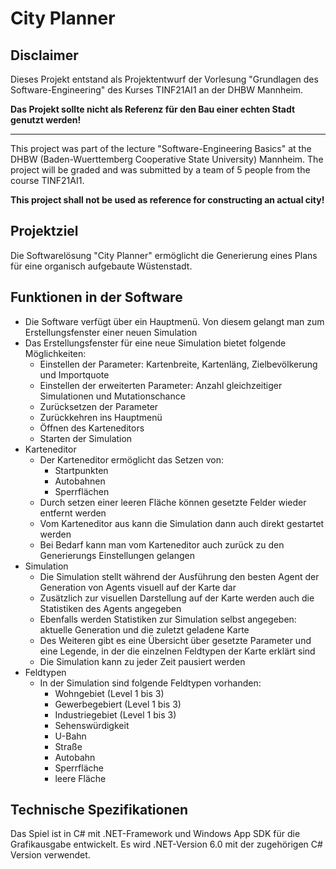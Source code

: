 # City Planner

## Disclaimer

Dieses Projekt entstand als Projektentwurf der Vorlesung "Grundlagen des Software-Engineering" des Kurses TINF21AI1 an der DHBW Mannheim.

**Das Projekt sollte nicht als Referenz für den Bau einer echten Stadt genutzt werden!**

---

This project was part of the lecture "Software-Engineering Basics" at the DHBW (Baden-Wuerttemberg Cooperative State University) Mannheim. The project will be graded and was submitted by a team of 5 people from the course TINF21AI1.

**This project shall not be used as reference for constructing an actual city!**

## Projektziel

Die Softwarelösung "City Planner" ermöglicht die Generierung eines Plans für eine organisch aufgebaute Wüstenstadt.

## Funktionen in der Software

- Die Software verfügt über ein Hauptmenü. Von diesem gelangt man zum Erstellungsfenster einer neuen Simulation
- Das Erstellungsfenster für eine neue Simulation bietet folgende Möglichkeiten:
  - Einstellen der Parameter: Kartenbreite, Kartenläng, Zielbevölkerung und Importquote
  - Einstellen der erweiterten Parameter: Anzahl gleichzeitiger Simulationen und Mutationschance
  - Zurücksetzen der Parameter
  - Zurückkehren ins Hauptmenü
  - Öffnen des Karteneditors
  - Starten der Simulation
- Karteneditor
  - Der Karteneditor ermöglicht das Setzen von:
    - Startpunkten
    - Autobahnen
    - Sperrflächen
  - Durch setzen einer leeren Fläche können gesetzte Felder wieder entfernt werden
  - Vom Karteneditor aus kann die Simulation dann auch direkt gestartet werden
  - Bei Bedarf kann man vom Karteneditor auch zurück zu den Generierungs Einstellungen gelangen
- Simulation
  - Die Simulation stellt während der Ausführung den besten Agent der Generation von Agents visuell auf der Karte dar
  - Zusätzlich zur visuellen Darstellung auf der Karte werden auch die Statistiken des Agents angegeben
  - Ebenfalls werden Statistiken zur Simulation selbst angegeben: aktuelle Generation und die zuletzt geladene Karte
  - Des Weiteren gibt es eine Übersicht über gesetzte Parameter und eine Legende, in der die einzelnen Feldtypen der Karte erklärt sind
  - Die Simulation kann zu jeder Zeit pausiert werden
- Feldtypen
  - In der Simulation sind folgende Feldtypen vorhanden:
    - Wohngebiet (Level 1 bis 3)
    - Gewerbegebiert (Level 1 bis 3)
    - Industriegebiet (Level 1 bis 3)
    - Sehenswürdigkeit
    - U-Bahn
    - Straße
    - Autobahn
    - Sperrfläche
    - leere Fläche
 
 ## Technische Spezifikationen
 
 Das Spiel ist in C# mit .NET-Framework und Windows App SDK für die Grafikausgabe entwickelt. Es wird .NET-Version 6.0 mit der zugehörigen C# Version verwendet.

